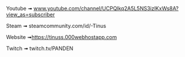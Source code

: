 Youtube ➟ www.youtube.com/channel/UCPQlkq2A5L5NS3izlKxWs8A?view_as=subscriber

Steam ➟ steamcommunity.com/id/-Tinus

Website ➟https://tinuss.000webhostapp.com

Twitch ➟ twitch.tv/PANDEN

